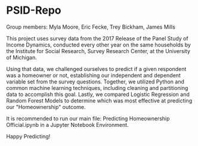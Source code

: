 # PSID-Repo

Group members: Myla Moore, Eric Fecke, Trey Bickham, James Mills

This project uses survey data from the 2017 Release of the Panel Study of Income Dynamics, conducted every other year on the same households by the Institute for Social Research, Survey Research Center, at the University of Michigan.

Using that data, we challenged ourselves to predict if a given respondent was a homeowner or not, establishing our independent and dependent variable set from the survey questions. Together, we utilized Python and common machine learning techniques, including cleaning and partitioning data to accomplish this goal. Lastly, we compared Logistic Regression and Random Forest Models to determine which was most effective at predicting our "Homeownership" outcome.

It is recommended to run our main file: Predicting Homeownership Official.ipynb in a Jupyter Notebook Environment. 

Happy Predicting!

